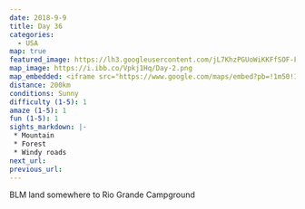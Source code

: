 ```yaml
---
date: 2018-9-9
title: Day 36
categories:
  - USA
map: true
featured_image: https://lh3.googleusercontent.com/jL7KhzPGUoWiKKFfSOF-FdNquYp23Af1rc95Sz_CzRD5aDS_ElzRkQBYuktrMyYj8YqdOtfrjSuR7o5bW8RddG6mFenQwBgMFW0c4_yu_EiXgpcHxK9qo-KU9rVzEb7IW_5YuNgZRZDrMDzdcwif9bv4ByP01cO_cdYs0KFoTTXIW5gWtpMeWVAL8dRQTcAO14xJEbc801irwy9Z948e4omsdVrRMpipVquHQmYv_f1Kx5RmH6Vnn1YnUA9ZCmI5H4-vgYFhEXxQOQD1VYRyoYBL5IxQ4-JTRmiTfTiX4EjyGNE2nNiTiun01TZ3AFm8zGd4gdcONj0tOjrlQPI9-Af6yDRfD8jgWCkMAR2EIgFcQLoe_v8fL6YcFcNr8-UiQCNjCi_f3StsYkQlVI8VHoAeMoGlV5hIXuCjRatM2NtItPd947I8Upphpnw8VMg7Gxcn6fSYdBfHQeN9gIhFVydaquipxTrC1sLBqS6bS8StywPy0ZzAx4ZZ1prjBoIt5IUulJ-5xk2IC4XHt3qFGMu9o-7RxRrOhH5aPATlhLaGnlex2Tv8MQHIIvwE7ATRlE3lvolBxlCPsMBRWR9ycxMBl1xK2y2QR7BEwLHMYGBvneoiPaJLQQRL-j16DPceSSgavmbnZk2nvmlSg7A165Zl-UX4_WvduJLBi-IalSGdd1Im=w1631-h980-no
map_image: https://i.ibb.co/Vpkj1Hq/Day-2.png
map_embedded: <iframe src="https://www.google.com/maps/embed?pb=!1m50!1m12!1m3!1d806119.890831068!2d-107.8232816661105!3d37.88588506120359!2m3!1f0!2f0!3f0!3m2!1i1024!2i768!4f13.1!4m35!3e0!4m4!2s38.5703%2C-107.4511!3m2!1d38.570299999999996!2d-107.4511!4m5!1s0x873f76f336be1bbb%3A0x2a6f6b6e7d404acc!2sPine%20Creek%20Trailhead%2C%20Pine%20Creek%20Trail%2C%20Gunnison%2C%20CO%2C%20USA!3m2!1d38.450314!2d-107.3452489!4m5!1s0x873f1f7caf7386f3%3A0x9003c80400295bdd!2sOuray%2C%20CO%2C%20USA!3m2!1d38.0227716!2d-107.6714487!4m5!1s0x873c02a6bd85fc23%3A0xdc2b8882a3a67e5a!2sDurango%2C%20CO%2C%20USA!3m2!1d37.275279999999995!2d-107.8800667!4m5!1s0x873e4742891ef703%3A0x70597e890bc44f0!2sCreede%2C%20CO%2C%20USA!3m2!1d37.8491662!2d-106.9264345!4m4!2s37.7633278%2C-107.0108028!3m2!1d37.7633278!2d-107.0108028!5e0!3m2!1sen!2sau!4v1577448641368!5m2!1sen!2sau" width="100%" height="500" frameborder="0" style="border:0;" allowfullscreen=""></iframe>
distance: 200km
conditions: Sunny
difficulty (1-5): 1 
amaze (1-5): 1
fun (1-5): 1
sights_markdown: |-
 * Mountain
 * Forest
 * Windy roads
next_url:
previous_url:
---
```

BLM land somewhere to Rio Grande Campground




